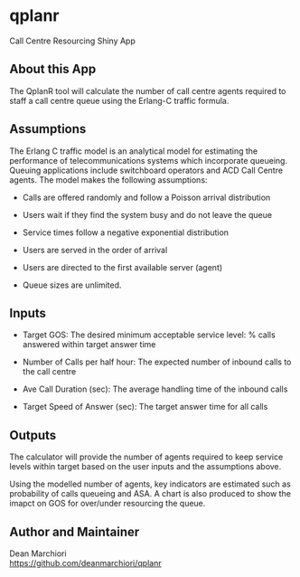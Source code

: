 # qplanr
Call Centre Resourcing Shiny App

## About this App  

The QplanR tool will calculate the number of call centre agents required to staff a call centre queue using the Erlang-C traffic formula.   

## Assumptions  

The Erlang C traffic model is an analytical model for estimating the performance of telecommunications systems which incorporate queueing. Queuing applications include switchboard operators and ACD Call Centre agents. The model makes the following assumptions:

- Calls are offered randomly and follow a Poisson arrival distribution  

- Users wait if they find the system busy and do not leave the queue  

- Service times follow a negative exponential distribution  

- Users are served in the order of arrival  

- Users are directed to the first available server (agent)  

- Queue sizes are unlimited.  

## Inputs  

- Target GOS: The desired minimum acceptable service level: % calls answered within target answer time  

- Number of Calls per half hour: The expected number of inbound calls to the call centre  

- Ave Call Duration (sec): The average handling time of the inbound calls  

- Target Speed of Answer (sec): The target answer time for all calls  

## Outputs  

The calculator will provide the number of agents required to keep service levels within target based on the user inputs and the assumptions above.  

Using the modelled number of agents, key indicators are estimated such as probability of calls queueing and ASA. A chart is also produced to show the imapct on GOS for over/under resourcing the queue.  


## Author and Maintainer  

Dean Marchiori  
https://github.com/deanmarchiori/qplanr
